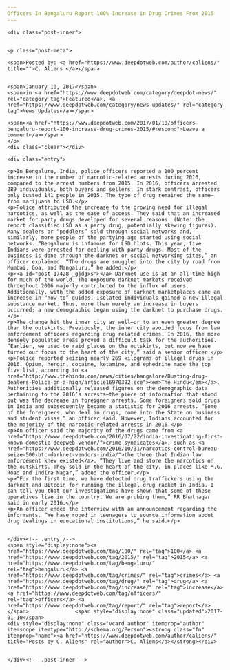 ```yaml
---
Officers In Bengaluru Report 100% Increase in Drug Crimes From 2015
---
```

<article class="post-listing post-17428 post type-post status-publish format-standard has-post-thumbnail hentry category-deepdot-news category-news-updates tag-3953 tag-2524 tag-bengaluru tag-crimes tag-drug tag-increase tag-officers tag-report">
    
    <div class="post-inner">
    
    
    <p class="post-meta">
    
    <span>Posted by: <a href="https://www.deepdotweb.com/author/caliens/" title="">C. Aliens </a></span>
    
    
    <span>January 10, 2017</span>
    <span>in <a href="https://www.deepdotweb.com/category/deepdot-news/" rel="category tag">Featured</a>, <a href="https://www.deepdotweb.com/category/news-updates/" rel="category tag">News Updates</a></span>
    
    <span><a href="https://www.deepdotweb.com/2017/01/10/officers-bengaluru-report-100-increase-drug-crimes-2015/#respond">Leave a comment</a></span>
    </p>
    <div class="clear"></div>
    
    <div class="entry">
    
    <p>In Bengaluru, India, police officers reported a 100 percent increase in the number of narcotic-related arrests during 2016, compared to the arrest numbers from 2015. In 2016, officers arrested 289 individuals, both buyers and sellers. In stark contrast, officers only busted 141 people in 2015. The type of drug remained the same—from marijuana to LSD.</p>
    <p>Police attributed the increase to the growing need for illegal narcotics, as well as the ease of access. They said that an increased market for party drugs developed for several reasons. (Note: the report classified LSD as a party drug, potentially skewing figures). Many dealers or “peddlers” sold through social networks and, similarly, more people of the partying age started using social networks. “Bengaluru is infamous for LSD blots. This year, five Indians were arrested for dealing with party drugs. Most of the business is done through the darknet or social networking sites,” an officer explained. “The drugs are smuggled into the city by road from Mumbai, Goa, and Mangaluru,” he added.</p>
    <p><a id="post-17428-_gjdgxs"></a> Darknet use is at an all-time high for much of the world. The exposure darknet markets received throughout 2016 majorly contributed to the influx of users. Additionally, with the added exposure of darknet marketplaces came an increase in “how-to” guides. Isolated individuals gained a new illegal substance market. Thus, more than merely an increase in buyers occurred; a new demographic began using the darknet to purchase drugs.</p>
    <p>The change hit the inner city as well—or to an even greater degree than the outskirts. Previously, the inner city avoided focus from law enforcement officers regarding drug related crimes. In 2016, the more densely populated areas proved a difficult task for the authorities. “Earlier, we used to raid places on the outskirts, but now we have turned our focus to the heart of the city,” said a senior officer.</p>
    <p>Police reported seizing nearly 269 kilograms of illegal drugs in 2016. Opium, heroin, cocaine, ketamine, and ephedrine made the top five list, according to <a href="http://www.thehindu.com/news/cities/bangalore/Busting-drug-dealers-Police-on-a-high/article16970392.ece"><em>The Hindu</em></a>. Authorities additionally released figures on the demographic data pertaining to the 2016’s arrests—the piece of information that stood out was the decrease in foreigner arrests. Some foreigners sold drugs in India and subsequently became a statistic for 2016 arrests. “Some of the foreigners, who deal in drugs, come into the State on business and student visas,” an officer said. However, Indians accounted for the majority of the narcotic-related arrests in 2016.</p>
    <p>An officer said the majority of the drugs came from <a href="https://www.deepdotweb.com/2016/07/22/india-investigating-first-known-domestic-deepweb-vendor/">crime syndicates</a>, such as <a href="https://www.deepdotweb.com/2016/10/31/narcotics-control-bureau-seize-500-btc-darknet-vendors-india/">the three that Indian law enforcement knew existed</a>. “They live and store the narcotics on the outskirts. They sold in the heart of the city, in places like M.G. Road and Indira Nagar,” added the officer.</p>
    <p>“For the first time, we have detected drug traffickers using the darknet and Bitcoin for running the illegal drug racket in India. I can tell you that our investigations have shown that some of these operatives live in the country. We are probing them,” RR Bhatnagar said in early 2016.</p>
    <p>An officer ended the interview with an announcement regarding the informants. “We have roped in teenagers to source information about drug dealings in educational institutions,” he said.</p>
    
    
    </div><!-- .entry /-->
    <span style="display:none"><a href="https://www.deepdotweb.com/tag/100/" rel="tag">100</a> <a href="https://www.deepdotweb.com/tag/2015/" rel="tag">2015</a> <a href="https://www.deepdotweb.com/tag/bengaluru/" rel="tag">bengaluru</a> <a href="https://www.deepdotweb.com/tag/crimes/" rel="tag">crimes</a> <a href="https://www.deepdotweb.com/tag/drug/" rel="tag">drug</a> <a href="https://www.deepdotweb.com/tag/increase/" rel="tag">increase</a> <a href="https://www.deepdotweb.com/tag/officers/" rel="tag">officers</a> <a href="https://www.deepdotweb.com/tag/report/" rel="tag">report</a></span>				<span style="display:none" class="updated">2017-01-10</span>
    <div style="display:none" class="vcard author" itemprop="author" itemscope itemtype="http://schema.org/Person"><strong class="fn" itemprop="name"><a href="https://www.deepdotweb.com/author/caliens/" title="Posts by C. Aliens" rel="author">C. Aliens</a></strong></div>
    
    
    </div><!-- .post-inner -->
</article><!-- .post-listing -->

